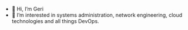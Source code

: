 - 👋 Hi, I’m Geri
- 👀 I’m interested in systems administration, network engineering, cloud technologies and all things DevOps.

